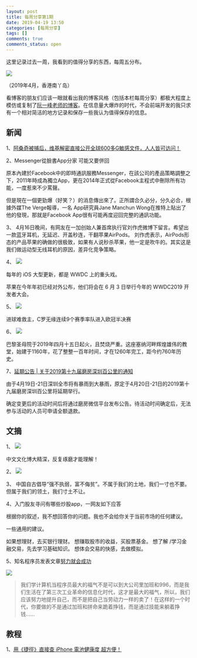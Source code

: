 ```yaml
---
layout: post
title: 每周分享第1期
date: 2019-04-19 13:50
categories: [每周分享]
tags: []
comments: true
comments_status: open
---
```


这里记录过去一周，我看到的值得分享的东西，每周五分布。

![](/assets/20190419/nanyadao.jpg)

（2019年4月，香港南丫岛）

看博客的朋友们应该一眼就看出我的博客风格（包括本栏每周分享）都极大程度上模仿或复制了[阮一峰老师的博客](http://www.ruanyifeng.com/blog/)。在信息量大爆炸的时代，不会前端开发的我只求有一个相对简洁的地方记录和保存一些我认为值得保存的信息。

## 新闻

1、[阿桑奇被捕后，维基解密直接公开全球600多G敏感文件，人人皆可访问！](https://mp.weixin.qq.com/s?__biz=MzIyNDUyNDczNg==&mid=2247487408&idx=1&sn=9d21cc13c87f8d2e3dd4073f68e4ba56&chksm=e80cef1fdf7b66094047f39439cf0d67c59bd209df6e4893bdae6ca3e9a41f91577a8ae4aace&mpshare=1&scene=1&srcid=&key=1eff032c36dd9b3739bd606e5107b702aca920338789c845fbd21c915fd4f65aeaf3d4ea371a2bce0cfdb1d96291e3cfb265b5290d2428c84ef6cad66ec93a5272114a51d6404f27329a246fd80be908&ascene=1&uin=MTY0OTIxODIyMQ%3D%3D&devicetype=Windows+10&version=62060739&lang=zh_CN&pass_ticket=AJ4WYecOQc92ziTaE9b%2B2PyOmi0PngCM%2FGbV%2FVB9Vqg83fw1VDcyQHyGFoE0nKU4)

2、Messenger從臉書App分家 可能又要併回

原本內建於Facebook中的即時通訊服務Messenger，在該公司的產品策略調整之下，2011年時成為獨立App，更在2014年正式從Facebook主程式中刪除所有功能，一度惹來不少罵聲。

但是現在一個更勁爆（好笑？）的消息傳出來了。正所謂合久必分，分久必合，根據外媒The Verge報導，一名 App研究員Jane Manchun Wong在推特上貼出了他的發現，那就是Facebook App很有可能再度迎回完整的通訊功能。

3、
4月16日晚间，有网友在一加创始人兼首席执行官刘作虎微博下留言。希望出一款蓝牙耳机，无延迟、开盖秒连，干翻苹果AirPods。
刘作虎表示，AirPods形态的产品苹果的确做的很极致，如果有人说秒杀苹果，他一定是吹牛的。其实这是我们做运动型无线耳机的原因，差异化竞争策略。

4、
![](/assets/20190419/ios13.JPG)

每年的 iOS 大型更新，都是 WWDC 上的重头戏。

苹果在今年年初已经对外公布，他们将会在 6 月 3 日举行今年的 WWDC2019 开发者大会。

5、
![](/assets/20190419/cluo.png)

进球难救主，C罗无缘连续9个赛季率队进入欧冠半决赛

6、
![](/assets/20190419/smy.JPG)

巴黎圣母院于2019年四月十五日起火，且焚烧严重。这座塞纳河畔辉煌雄伟的教堂，始建于1160年，花了整整一百年时间，才在1260年完工，距今约760年历史。

7、[延期公告 | 关于2019第十九届磨房深圳百公里的通知](https://mp.weixin.qq.com/s/MJL7lC1ZJDjF3wm5DPnHww)

由于4月19日-21日深圳全市将有暴雨到大暴雨，原定于4月20日-21日的2019第十九届磨房深圳百公里将延期举行。

确定变更后的活动时间后将通过磨房微信平台发布公告。待活动时间确定后，无法参与活动的人员可申请全额退款。

## 文摘

1、
![](/assets/20190419/wenhua.JPG)

中文文化博大精深，反复琢磨才能理解！

2、
![](/assets/20190419/xuexi.jpeg)

3、
中国自古倡导“强不执弱，富不侮贫”。不属于我们的土地，我们一寸也不要。但属于我们的领土，我们寸土不让。

4、入门股友寻问有哪些炒股app，一网友如下应答

根据你的叙述，我不想回答你的问题。我也不会给你关于当前市场的任何建议。

一些通用的建议。

如果想理财，去买银行理财。
想赚取股市的收益，买股票基金。
想了解 /学习金融交易，先去学习基础知识。
想体会交易的快感，去做模拟。

5、知名程序员发表文章[努力就会成功](https://coolshell.cn/articles/19271.html)

![](/assets/20190419/busy_work.jpg)

> 我们学计算机当程序员最大的福气不是可以到大公司里加班和996，而是我们生活在了第三次工业革命的信息化时代，这才是最大的福气，所以，我们应该努力地提升自己，而不是把自己当劳动力一样的卖了！在这样的一个时代，你要做的不是通过加班和拼命来跪着挣钱，而是通过技能来躺着挣钱……

## 教程

1、[用《捷徑》直接查 iPhone 電池健康度 超方便！](https://applefans.today/shortcuts-iphone-battery-health/)